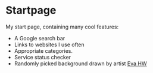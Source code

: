 # Startpage

My start page, containing many cool features:  
* A Google search bar
* Links to websites I use often
* Appropriate categories. 
* Service status checker
* Randomly picked background drawn by artist [Eva HW](https://based-art.hbh7.com)

 
